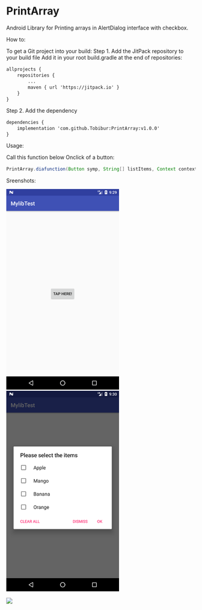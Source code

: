# PrintArray
Android Library for Printing arrays in AlertDialog interface with checkbox.

How to:

To get a Git project into your build:
Step 1. Add the JitPack repository to your build file
Add it in your root build.gradle at the end of repositories:

	allprojects {
		repositories {
			...
			maven { url 'https://jitpack.io' }
		}
	}
  
  

Step 2. Add the dependency

	dependencies {
		implementation 'com.github.Tobibur:PrintArray:v1.0.0'
	}

Usage:

Call this function below Onclick of a button:

```Java
PrintArray.diafunction(Button symp, String[] listItems, Context context)
```

Sreenshots:

<img src="screenshots/demo1.png" width="300"> <img src="screenshots/demo2.png" width="300">


[![](https://jitpack.io/v/Tobibur/PrintArray.svg)](https://jitpack.io/#Tobibur/PrintArray)
